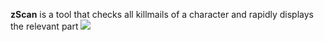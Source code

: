 **zScan** is a tool that checks all killmails of a character and rapidly displays the relevant part
![](https://user-images.githubusercontent.com/16885097/141938998-7d829e54-0ea7-4165-bc75-b20fa5d9099c.gif)
